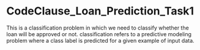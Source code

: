 # CodeClause_Loan_Prediction_Task1
 This is a classification problem in which we need to classify whether the loan will be approved or not. classification refers to a predictive modeling problem where a class label is predicted for a given example of input data.
